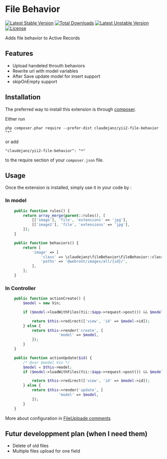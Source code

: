 File Behavior
=============

[![Latest Stable Version](https://poser.pugx.org/claudejanz/yii2-file-behavior/v/stable.svg)](https://packagist.org/packages/claudejanz/yii2-file-behavior) [![Total Downloads](https://poser.pugx.org/claudejanz/yii2-file-behavior/downloads.svg)](https://packagist.org/packages/claudejanz/yii2-file-behavior) [![Latest Unstable Version](https://poser.pugx.org/claudejanz/yii2-file-behavior/v/unstable.svg)](https://packagist.org/packages/claudejanz/yii2-file-behavior) [![License](https://poser.pugx.org/claudejanz/yii2-file-behavior/license.svg)](https://packagist.org/packages/claudejanz/yii2-file-behavior)


Adds file behavior to Active Records

Features
-----

* Upload handeled throuth behaviors
* Rewrite url with model variables
* After Save update model for insert support
* skipOnEmpty support 

Installation
------------

The preferred way to install this extension is through [composer](http://getcomposer.org/download/).

Either run

```
php composer.phar require --prefer-dist claudejanz/yii2-file-behavior "*"
```

or add

```
"claudejanz/yii2-file-behavior": "*"
```

to the require section of your `composer.json` file.


Usage
-----

Once the extension is installed, simply use it in your code by  :

### In model

```php
    public function rules() {
        return array_merge(parent::rules(), [
            [['image'], 'file', 'extensions' => 'jpg'],
            [['image2'], 'file', 'extensions' => 'jpg'],
        ]);
    }

    public function behaviors() {
        return [
            'image' => [
                'class' => \claudejanz\fileBehavior\FileBehavior::className(),
                'paths' => '@webroot/images/all/{id}/',
            ],
        ];
    }
```

### In Controller

```php
    public function actionCreate() {
        $model = new Vin;

        if ($model->loadWithFiles(Yii::$app->request->post()) && $model->save()) {

            return $this->redirect(['view', 'id' => $model->id]);
        } else {
            return $this->render('create', [
                        'model' => $model,
            ]);
        }
    }

    public function actionUpdate($id) {
        /* @var $model Vin */
        $model = $this->model;
        if ($model->loadWithFiles(Yii::$app->request->post()) && $model->save()) {

            return $this->redirect(['view', 'id' => $model->id]);
        } else {
            return $this->render('update', [
                        'model' => $model,
            ]);
        }
    }
```

More about configuration in [FileUploade comments](https://github.com/claudejanz/yii2-file-behavior/blob/master/FileBehavior.php)

Futur developpment plan (when I need them)
-----

* Delete of old files
* Multiple files upload for one field